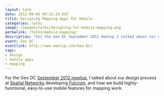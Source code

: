 ```yaml
---
layout: talk
date: 2012-09-06 09:31:24 EST
title: Designing Mapping Apps for Mobile
categories: talks
image: /images/talks/designing-for-mobile-mapping.png
permalink: /talks/mobile-mapping/
description: "For the Geo DC September 2012 meetup I talked about our design process at Spatial Networks developing Fulcrum, and how we build highly-functional, easy-to-use mobile features for mapping work."
event: Geo DC
eventlink: http://www.meetup.com/Geo-DC/
tags:
- design
- mobile apps
- mapping
---
```


For the Geo DC [September 2012 meetup](http://www.meetup.com/Geo-DC/events/73434612/), I talked about our design process at [Spatial Networks](http://spatialnetworks.com) developing [Fulcrum](http://fulcrumapp.com), and how we build highly-functional, easy-to-use mobile features for mapping work.

<script async class="speakerdeck-embed" data-id="504816d861109b000203b620" data-ratio="1.3333333333333333" src="//speakerdeck.com/assets/embed.js"></script>
